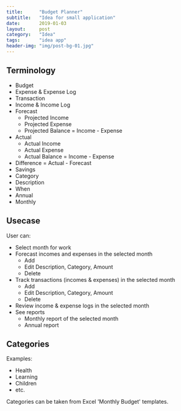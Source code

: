 ```yaml
---
title:      "Budget Planner"
subtitle:   "Idea for small application"
date:       2019-01-03
layout:     post
category: 	"Idea"
tags:		"idea app"
header-img: "img/post-bg-01.jpg"
---
```


## Terminology

* Budget
* Expense & Expense Log
* Transaction
* Income & Income Log
* Forecast
	* Projected Income
	* Projected Expense
	* Projected Balance = Income - Expense
* Actual
	* Actual Income
	* Actual Expense
	* Actual Balance = Income - Expense
* Difference = Actual - Forecast
* Savings
* Category
* Description
* When
* Annual
* Monthly

## Usecase

User can:
* Select month for work
* Forecast incomes and expenses in the selected month
	* Add
	* Edit Description, Category, Amount
	* Delete
* Track transactions (incomes & expenses) in the selected month
	* Add
	* Edit Description, Category, Amount
	* Delete
* Review income & expense logs in the selected month
* See reports
	* Monthly report of the selected month
	* Annual report

## Categories

Examples:
* Health
* Learning
* Children
* etc.

Categories can be taken from Excel 'Monthly Budget' templates.
